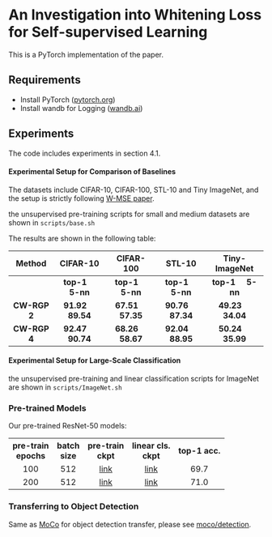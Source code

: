 # An Investigation into Whitening Loss for Self-supervised Learning

This is a PyTorch implementation of the paper.


## Requirements
- Install PyTorch ([pytorch.org](http://pytorch.org))
- Install wandb for Logging ([wandb.ai](https://wandb.ai/)) 

## Experiments
The code includes experiments in section 4.1. 

#### Experimental Setup for Comparison of Baselines
The datasets include CIFAR-10, CIFAR-100, STL-10 and Tiny ImageNet, 
and the setup is strictly following [W-MSE paper](https://arxiv.org/abs/2007.06346).

the unsupervised pre-training scripts for small and medium datasets are shown in `scripts/base.sh`

The results are shown in the following table:

| Method   |CIFAR-10 | CIFAR-100 |STL-10 | Tiny-ImageNet |
| :--------:  |:-------------:| :--: | :--: | :--: |
|   | **top-1** &nbsp;&nbsp;&nbsp; **5-nn** |**top-1** &nbsp;&nbsp;&nbsp; **5-nn**  |**top-1** &nbsp;&nbsp;&nbsp; **5-nn** | **top-1** &nbsp;&nbsp;&nbsp; **5-nn**  |
| **CW-RGP 2**|  **91.92** &nbsp;&nbsp;&nbsp;   **89.54** |  **67.51** &nbsp;&nbsp;&nbsp;   **57.35**  |**90.76** &nbsp;&nbsp;&nbsp;   **87.34** |  **49.23** &nbsp;&nbsp;&nbsp;   **34.04**  |
| **CW-RGP 4**|  **92.47** &nbsp;&nbsp;&nbsp; **90.74**| **68.26** &nbsp;&nbsp;&nbsp;  **58.67** |**92.04** &nbsp;&nbsp;&nbsp; **88.95**| **50.24** &nbsp;&nbsp;&nbsp;  **35.99** |

#### Experimental Setup for Large-Scale Classification

the unsupervised pre-training and linear classification scripts for ImageNet are shown in `scripts/ImageNet.sh`

### Pre-trained Models
Our pre-trained ResNet-50 models:
<table><tbody>
<!-- START TABLE -->
<!-- TABLE HEADER -->
<th valign="bottom">pre-train<br/>epochs</th>
<th valign="bottom">batch<br/>size</th>
<th valign="bottom">pre-train<br/>ckpt</th>
<th valign="bottom">linear cls.<br/>ckpt</th>
<th valign="center">top-1 acc.</th>
<!-- TABLE BODY -->
<tr>
<td align="center">100</td>
<td align="center">512</td>
<td align="center"><a href="https://drive.google.com/file/d/1p137aJGGtQIKc_UErx1F0IgUeEbhApS5/view?usp=sharing">link</a></td>
<td align="center"><a href="https://drive.google.com/file/d/1xFsZjQZQ1SUPnhZ1MaZlODNjhqdNKW5h/view?usp=sharing">link</a></td>
<td align="center">69.7</td>
</tr>
<tr>
<td align="center">200</td>
<td align="center">512</td>
<td align="center"><a href="https://drive.google.com/file/d/1xMWmEW-AykQ5hdlfir0Tjjn8-UOOMHyx/view?usp=sharing">link</a></td>
<td align="center"><a href="https://drive.google.com/file/d/1mqQS-YwbP7imf2LHRIp-wSmx-8AOjIAm/view?usp=sharing">link</a></td>
<td align="center">71.0</td>
</tr>
</tbody></table>

### Transferring to Object Detection
Same as [MoCo](https://github.com/facebookresearch/moco) for object detection transfer, please see [moco/detection](https://github.com/facebookresearch/moco/tree/master/detection).


<!--## Citation
```
@article{ermolov2020whitening,
  title={Whitening for Self-Supervised Representation Learning}, 
  author={Aleksandr Ermolov and Aliaksandr Siarohin and Enver Sangineto and Nicu Sebe},
  journal={arXiv preprint arXiv:2007.06346},
  year={2020}
}
```>

